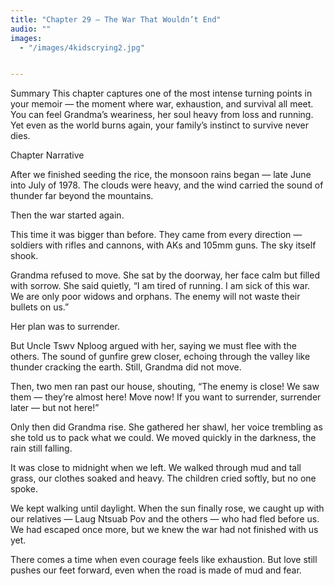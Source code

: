 ```yaml
---
title: "Chapter 29 — The War That Wouldn’t End"
audio: ""
images:
  - "/images/4kidscrying2.jpg"


---
```

Summary
This chapter captures one of the most intense turning points in your memoir — the moment where war, exhaustion, and survival all meet. You can feel Grandma’s weariness, her soul heavy from loss and running. Yet even as the world burns again, your family’s instinct to survive never dies.

Chapter Narrative

After we finished seeding the rice, the monsoon rains began — late June into July of 1978. The clouds were heavy, and the wind carried the sound of thunder far beyond the mountains.

Then the war started again.

This time it was bigger than before.
They came from every direction — soldiers with rifles and cannons, with AKs and 105mm guns.
The sky itself shook.

Grandma refused to move. She sat by the doorway, her face calm but filled with sorrow.
She said quietly, “I am tired of running. I am sick of this war. We are only poor widows and orphans. The enemy will not waste their bullets on us.”

Her plan was to surrender.

But Uncle Tswv Nploog argued with her, saying we must flee with the others. The sound of gunfire grew closer, echoing through the valley like thunder cracking the earth. Still, Grandma did not move.

Then, two men ran past our house, shouting,
“The enemy is close! We saw them — they’re almost here! Move now! If you want to surrender, surrender later — but not here!”

Only then did Grandma rise.
She gathered her shawl, her voice trembling as she told us to pack what we could.
We moved quickly in the darkness, the rain still falling.

It was close to midnight when we left.
We walked through mud and tall grass, our clothes soaked and heavy. The children cried softly, but no one spoke.

We kept walking until daylight.
When the sun finally rose, we caught up with our relatives — Laug Ntsuab Pov and the others — who had fled before us.
We had escaped once more, but we knew the war had not finished with us yet.

There comes a time when even courage feels like exhaustion.
But love still pushes our feet forward, even when the road is made of mud and fear.